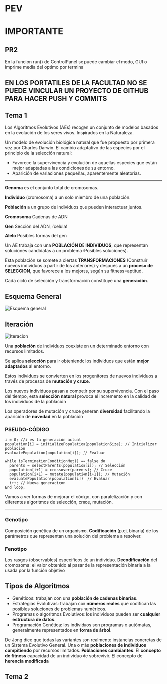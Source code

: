 # PEV

# IMPORTANTE

## PR2 
En la funcion run() de ControlPanel se puede cambiar el modo, GUI o imprime media del optimo por terminal

## EN LOS PORTATILES DE LA FACULTAD NO SE PUEDE VINCULAR UN PROYECTO DE GITHUB PARA HACER PUSH Y COMMITS




## Tema 1
Los Algoritmos Evolutivos (AEs) recogen un conjunto de modelos basados en la evolución de los seres vivos. Inspirados en la Naturaleza.

Un modelo de evolución biológica natural que fue propuesto por primera vez por Charles Darwin. El cambio adaptativo de las especies por el principio de la selección natural:
- Favorece la supervivencia y evolución de aquellas especies que están mejor adaptadas a las condiciones de su entorno.
- Aparición de variaciones pequeñas, aparentemente aleatorias.





--- 

**Genoma** es el conjunto total de cromosomas.

**Individuo** (cromosoma) a un solo miembro de una población.

**Población** a un grupo de individuos que pueden interactuar juntos.

**Cromosoma** Cadenas de ADN

**Gen** Sección del ADN, (celula)

**Alelo** Posibles formas del gen

Un AE trabaja con una **POBLACIÓN DE INDIVIDUOS**, que representan soluciones candidatas a un problema (Posibles soluciones). 

Esta población se somete a ciertas **TRANSFORMACIONES** (Construir nuevos individuos a partir de los anteriores) y después a un **proceso de SELECCION**, que favorece a los mejores, según su fitness=aptitud.

Cada ciclo de selección y transformación constituye una **generación**.


## Esquema General
![Esquema general](https://github.com/Danipiza/PEV/assets/98972125/0d53b878-9586-44dd-80b2-083d55dbf1b1)

## Iteración
![Iteracion](https://github.com/Danipiza/PEV/assets/98972125/a15fd933-3b99-4747-90fe-3efc350bd8ba)

Una **población** de individuos coexiste en un determinado entorno con recursos limitados. 

Se aplica **selección** para ir obteniendo los individuos que están **mejor adaptados** al entorno. 

Estos individuos se convierten en los progenitores de nuevos individuos a través de procesos de **mutación y cruce**. 

Los nuevos individuos pasan a competir por su supervivencia. Con el paso del tiempo, esta **selección natural** provoca el incremento en la calidad de los individuos de la población 

Los operadores de mutación y cruce generan **diversidad** facilitando la aparición de **novedad** en la población

### PSEUDO-CÓDIGO
```
i = 0; //i es la generación actual
population[i] = initializePopulation(populationSize); // Inicializar poblacion
evaluatePopulation(population[i]); // Evaluar

while isTerminationConditionMet() == false do
  parents = selectParents(population[i]); // Selección
  population[i+1] = crossover(parents); // Cruce
  population[i+1] = mutate(population[i+1]); // Mutación
  evaluatePopulation(population[i]); // Evaluar
  i++; // Nueva generaciçon
End loop;
```
Vamos a ver formas de mejorar el código, con paralelización y con diferentes algoritmos de selección, cruce, mutación.

---

### Genotipo 
Composición genética de un organismo. **Codificación** (p.ej, binaria) de los parámetros que representan una solución del problema a resolver.

### Fenotipo 
Los rasgos (observables) específicos de un individuo. **Decodificación** del cromosoma: el valor obtenido al pasar de la representación binaria a la usada por la función objetivo

## Tipos de Algoritmos
- Genéticos: trabajan con una **población de cadenas binarias**.
- Estrategias Evolutivas: trabajan con **números reales** que codifican las posibles soluciones de problemas numéricos.
- Programas o algoritmos Evolutivos: los individuos pueden ser **cualquier estructura de datos**.
- Programación Genética: los individuos son programas o autómatas, generalmente representados en **forma de árbol**.

De Jong dice que todas las variantes son realmente instancias concretas de un Sistema Evolutivo General.
Una o más **poblaciones de individuos compitiendo** por recursos limitados. **Poblaciones cambiantes**. El **concepto de fitness** capacidad de un individuo de sobrevivir. El concepto de **herencia modificada**



## Tema 2
